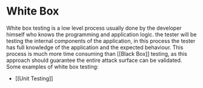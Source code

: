# White Box
White box testing is a low level process usually done by the developer himself who knows the programming and application logic. the tester will be testing the internal components of the application, in this process the tester has full knowledge of the application and the expected behaviour. 
This process is much more time consuming than [[Black Box]] testing, as this approach should guarantee the entire attack surface can be validated.
Some examples of white box testing:
- [[Unit Testing]]
